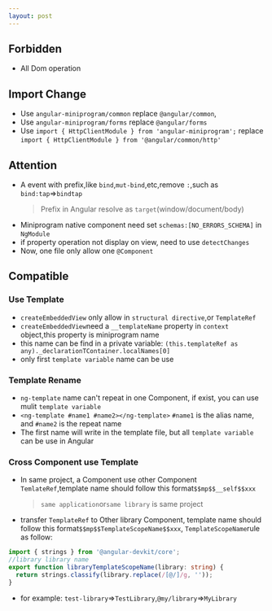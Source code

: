 ```yaml
---
layout: post
---
```

## Forbidden

- All Dom operation

## Import Change

- Use `angular-miniprogram/common` replace `@angular/common`,
- Use `angular-miniprogram/forms` replace `@angular/forms`
- Use `import { HttpClientModule } from 'angular-miniprogram';` replace `import { HttpClientModule } from '@angular/common/http'`

## Attention

- A event with prefix,like `bind`,`mut-bind`,etc,remove `:`,such as `bind:tap`=>`bindtap`
  > Prefix in Angular resolve as `target`(window/document/body)
- Miniprogram native component need set `schemas:[NO_ERRORS_SCHEMA]` in `NgModule`
- if property operation not display on view, need to use `detectChanges`
- Now, one file only allow one `@Component`

## Compatible

### Use Template

- `createEmbeddedView` only allow in `structural directive`,or `TemplateRef`
- `createEmbeddedView`need a `__templateName` property in `context` object,this property is miniprogram name
- this name can be find in a private variable: `(this.templateRef as any)._declarationTContainer.localNames[0]`
- only first `template variable` name can be use

### Template Rename

- `ng-template` name can't repeat in one Component, if exist, you can use mulit `template variable`
- `<ng-template #name1 #name2></ng-template>` `#name1` is the alias name, and `#name2` is the repeat name
- The first name will write in the template file, but all `template variable` can be use in Angular

### Cross Component use Template

- In same project, a Component use other Component `TemlateRef`,template name should follow this format`$$mp$$__self$$xxx`

  > `same application`or`same library` is same project

- transfer `TemplateRef` to Other library Component, template name should follow this format`$$mp$$TemplateScopeName$$xxx`, `TemplateScopeName`rule as follow:

```ts
import { strings } from '@angular-devkit/core';
//library library name
export function libraryTemplateScopeName(library: string) {
  return strings.classify(library.replace(/[@/]/g, ''));
}
```

- for example: `test-library`=>`TestLibrary`,`@my/library`=>`MyLibrary`
